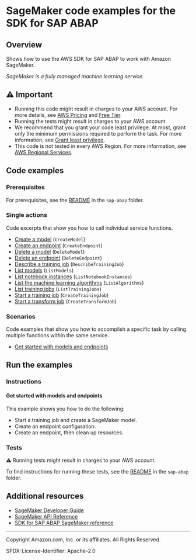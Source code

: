 # SageMaker code examples for the SDK for SAP ABAP

## Overview

Shows how to use the AWS SDK for SAP ABAP to work with Amazon SageMaker.

<!--custom.overview.start-->
<!--custom.overview.end-->

_SageMaker is a fully managed machine learning service._

## ⚠ Important

* Running this code might result in charges to your AWS account. For more details, see [AWS Pricing](https://aws.amazon.com/pricing/) and [Free Tier](https://aws.amazon.com/free/).
* Running the tests might result in charges to your AWS account.
* We recommend that you grant your code least privilege. At most, grant only the minimum permissions required to perform the task. For more information, see [Grant least privilege](https://docs.aws.amazon.com/IAM/latest/UserGuide/best-practices.html#grant-least-privilege).
* This code is not tested in every AWS Region. For more information, see [AWS Regional Services](https://aws.amazon.com/about-aws/global-infrastructure/regional-product-services).

<!--custom.important.start-->
<!--custom.important.end-->

## Code examples

### Prerequisites

For prerequisites, see the [README](../../README.md#Prerequisites) in the `sap-abap` folder.


<!--custom.prerequisites.start-->
<!--custom.prerequisites.end-->

### Single actions

Code excerpts that show you how to call individual service functions.

- [Create a model](zcl_aws1_sgm_actions.clas.abap#L175) (`CreateModel`)
- [Create an endpoint](zcl_aws1_sgm_actions.clas.abap#L125) (`CreateEndpoint`)
- [Delete a model](zcl_aws1_sgm_actions.clas.abap#L437) (`DeleteModel`)
- [Delete an endpoint](zcl_aws1_sgm_actions.clas.abap#L404) (`DeleteEndpoint`)
- [Describe a training job](zcl_aws1_sgm_actions.clas.abap#L459) (`DescribeTrainingJob`)
- [List models](zcl_aws1_sgm_actions.clas.abap#L501) (`ListModels`)
- [List notebook instances](zcl_aws1_sgm_actions.clas.abap#L522) (`ListNotebookInstances`)
- [List the machine learning algorithms](zcl_aws1_sgm_actions.clas.abap#L480) (`ListAlgorithms`)
- [List training jobs](zcl_aws1_sgm_actions.clas.abap#L542) (`ListTrainingJobs`)
- [Start a training job](zcl_aws1_sgm_actions.clas.abap#L206) (`CreateTrainingJob`)
- [Start a transform job](zcl_aws1_sgm_actions.clas.abap#L339) (`CreateTransformJob`)

### Scenarios

Code examples that show you how to accomplish a specific task by calling multiple
functions within the same service.

- [Get started with models and endpoints](zcl_aws1_sgm_scenario.clas.abap)


<!--custom.examples.start-->
<!--custom.examples.end-->

## Run the examples

### Instructions


<!--custom.instructions.start-->
<!--custom.instructions.end-->



#### Get started with models and endpoints

This example shows you how to do the following:

- Start a training job and create a SageMaker model.
- Create an endpoint configuration.
- Create an endpoint, then clean up resources.

<!--custom.scenario_prereqs.sagemaker_Scenario_GettingStarted.start-->
<!--custom.scenario_prereqs.sagemaker_Scenario_GettingStarted.end-->


<!--custom.scenarios.sagemaker_Scenario_GettingStarted.start-->
<!--custom.scenarios.sagemaker_Scenario_GettingStarted.end-->

### Tests

⚠ Running tests might result in charges to your AWS account.


To find instructions for running these tests, see the [README](../../README.md#Tests)
in the `sap-abap` folder.



<!--custom.tests.start-->
<!--custom.tests.end-->

## Additional resources

- [SageMaker Developer Guide](https://docs.aws.amazon.com/sagemaker/latest/dg/whatis.html)
- [SageMaker API Reference](https://docs.aws.amazon.com/sagemaker/latest/APIReference/Welcome.html)
- [SDK for SAP ABAP SageMaker reference](https://docs.aws.amazon.com/sdk-for-sap-abap/v1/api/latest/sgm/index.html)

<!--custom.resources.start-->
<!--custom.resources.end-->

---

Copyright Amazon.com, Inc. or its affiliates. All Rights Reserved.

SPDX-License-Identifier: Apache-2.0
